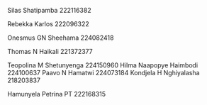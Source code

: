 Silas Shatipamba 222116382

Rebekka Karlos  222096322

Onesmus GN Sheehama 224082418

Thomas N Haikali 221372377

Teopolina M Shetunyenga 224150960
Hilma  Naapopye  Haimbodi 224100637
Paavo N Hamatwi   224073184
Kondjela H Nghiyalasha 218203837

Hamunyela Petrina PT 222168315
